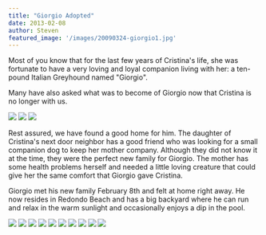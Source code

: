 ```yaml
---
title: "Giorgio Adopted"
date: 2013-02-08
author: Steven
featured_image: '/images/20090324-giorgio1.jpg'
---
```


Most of you know that for the last few years of Cristina's life, she was fortunate to have a very loving and loyal companion living with her: a ten-pound Italian Greyhound named "Giorgio".

Many have also asked what was to become of Giorgio now that Cristina is no longer with us.

<div class="gallery" data-columns="1">
	<img src="/images/20090324-giorgio1.jpg">
	<img src="/images/20090324-giorgio2.jpg">
	<img src="/images/20100110-giorgio-sun.jpg">
</div>

Rest assured, we have found a good home for him. The daughter of Cristina's next door neighbor has a good friend who was looking for a small companion dog to keep her mother company. Although they did not know it at the time, they were the perfect new family for Giorgio. The mother has some health problems herself and needed a little loving creature that could give her the same comfort that Giorgio gave Cristina.

Giorgio met his new family February 8th and felt at home right away. He now resides in Redondo Beach and has a big backyard where he can run and relax in the warm sunlight and occasionally enjoys a dip in the pool.

<div class="gallery" data-columns="1">
	<img src="/images/20130209-adoption1.jpg">
	<img src="/images/20130209-adoption2.jpg">
	<img src="/images/20130317-george.jpg">
	<img src="/images/20130317-george-book.jpg">
	<img src="/images/20130317-george-story.jpg">
	<img src="/images/20130317-giorgio-sleeping.jpg">
	<img src="/images/20130401-giorgio-backyard.jpg">
	<img src="/images/20130401-giorgio-bed.jpg">
	<img src="/images/20130502-giorgio-dinner-table.jpg">
	<img src="/images/20130502-giorgio-door.jpg">
</div>

